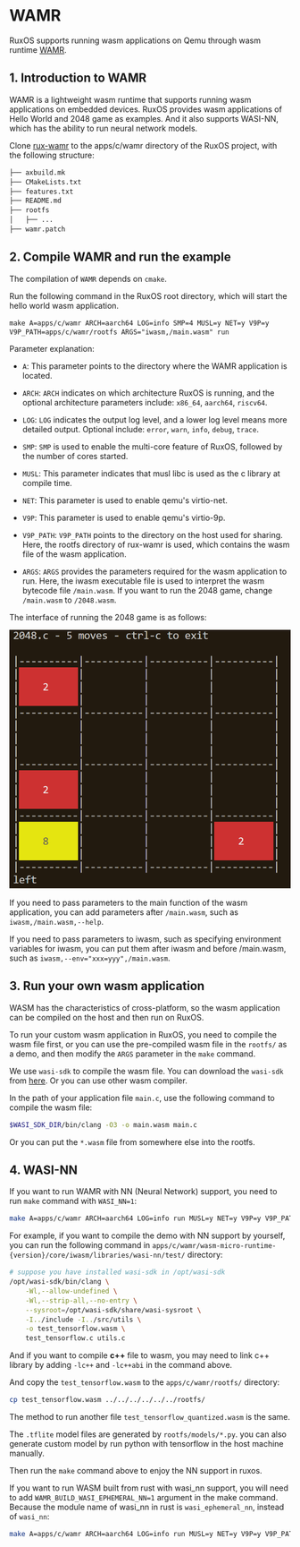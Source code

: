# WAMR

RuxOS supports running wasm applications on Qemu through wasm runtime [WAMR](https://github.com/bytecodealliance/wasm-micro-runtime).

## 1. Introduction to WAMR

WAMR is a lightweight wasm runtime that supports running wasm applications on embedded devices. RuxOS provides wasm applications of Hello World and 2048 game as examples. And it also supports WASI-NN, which has the ability to run neural network models.

Clone [rux-wamr](https://github.com/syswonder/rux-wamr) to the apps/c/wamr directory of the RuxOS project, with the following structure:

```txt
├── axbuild.mk
├── CMakeLists.txt
├── features.txt
├── README.md
├── rootfs
│   ├── ...
├── wamr.patch
```

## 2. Compile WAMR and run the example

The compilation of `WAMR` depends on `cmake`.

Run the following command in the RuxOS root directory, which will start the hello world wasm application.

```shell
make A=apps/c/wamr ARCH=aarch64 LOG=info SMP=4 MUSL=y NET=y V9P=y V9P_PATH=apps/c/wamr/rootfs ARGS="iwasm,/main.wasm" run
```

Parameter explanation:

* `A`: This parameter points to the directory where the WAMR application is located.

* `ARCH`: `ARCH` indicates on which architecture RuxOS is running, and the optional architecture parameters include: `x86_64`, `aarch64`, `riscv64`.

* `LOG`: `LOG` indicates the output log level, and a lower log level means more detailed output. Optional include: `error`, `warn`, `info`, `debug`, `trace`.

* `SMP`: `SMP` is used to enable the multi-core feature of RuxOS, followed by the number of cores started.

* `MUSL`: This parameter indicates that musl libc is used as the c library at compile time.

* `NET`: This parameter is used to enable qemu's virtio-net.

* `V9P`: This parameter is used to enable qemu's virtio-9p.

* `V9P_PATH`: `V9P_PATH` points to the directory on the host used for sharing. Here, the rootfs directory of rux-wamr is used, which contains the wasm file of the wasm application.

* `ARGS`: `ARGS` provides the parameters required for the wasm application to run. Here, the iwasm executable file is used to interpret the wasm bytecode file `/main.wasm`. If you want to run the 2048 game, change `/main.wasm` to `/2048.wasm`. 

The interface of running the 2048 game is as follows:

![2048](img/2048.png)

If you need to pass parameters to the main function of the wasm application, you can add parameters after `/main.wasm`, such as `iwasm,/main.wasm,--help`.

If you need to pass parameters to iwasm, such as specifying environment variables for iwasm, you can put them after iwasm and before /main.wasm, such as `iwasm,--env="xxx=yyy",/main.wasm`.

## 3. Run your own wasm application

WASM has the characteristics of cross-platform, so the wasm application can be compiled on the host and then run on RuxOS. 

To run your custom wasm application in RuxOS, you need to compile the wasm file first, or you can use the pre-compiled wasm file in the `rootfs/` as a demo, and then modify the `ARGS` parameter in the `make` command.

We use `wasi-sdk` to compile the wasm file. You can download the `wasi-sdk` from [here](https://github.com/WebAssembly/wasi-sdk). Or you can use other wasm compiler.

In the path of your application file `main.c`, use the following command to compile the wasm file:

```bash
$WASI_SDK_DIR/bin/clang -O3 -o main.wasm main.c
```

Or you can put the `*.wasm` file from somewhere else into the rootfs.

## 4. WASI-NN

If you want to run WAMR with NN (Neural Network) support, you need to run `make` command with `WASI_NN=1`:

```bash
make A=apps/c/wamr ARCH=aarch64 LOG=info run MUSL=y NET=y V9P=y V9P_PATH=apps/c/wamr/rootfs ARGS="iwasm,--env="TARGET=cpu",--dir=.,/test_tensorflow.wasm" WASI_NN=1
```

For example, if you want to compile the demo with NN support by yourself, you can run the following command in `apps/c/wamr/wasm-micro-runtime-{version}/core/iwasm/libraries/wasi-nn/test/` directory:

```bash
# suppose you have installed wasi-sdk in /opt/wasi-sdk
/opt/wasi-sdk/bin/clang \
    -Wl,--allow-undefined \
    -Wl,--strip-all,--no-entry \
    --sysroot=/opt/wasi-sdk/share/wasi-sysroot \
    -I../include -I../src/utils \
    -o test_tensorflow.wasm \
    test_tensorflow.c utils.c
```

And if you want to compile **c++** file to wasm, you may need to link c++ library by adding `-lc++` and `-lc++abi` in the command above.

And copy the `test_tensorflow.wasm` to the `apps/c/wamr/rootfs/` directory:

```bash
cp test_tensorflow.wasm ../../../../../../rootfs/
```

The method to run another file `test_tensorflow_quantized.wasm` is the same.

The `.tflite` model files are generated by `rootfs/models/*.py`. you can also generate custom model by run python with tensorflow in the host machine manually.

Then run the `make` command above to enjoy the NN support in ruxos.

If you want to run WASM built from rust with wasi_nn support, you will need to add `WAMR_BUILD_WASI_EPHEMERAL_NN=1` argument in the make command. Because the module name of wasi_nn in rust is `wasi_ephemeral_nn`, instead of `wasi_nn`:

```bash
make A=apps/c/wamr ARCH=aarch64 LOG=info run MUSL=y NET=y V9P=y V9P_PATH=apps/c/wamr/rootfs ARGS="iwasm,--env="TARGET=cpu",--dir=.,/built_from_rust.wasm" WASI_NN=1 WAMR_BUILD_WASI_EPHEMERAL_NN=1
```
